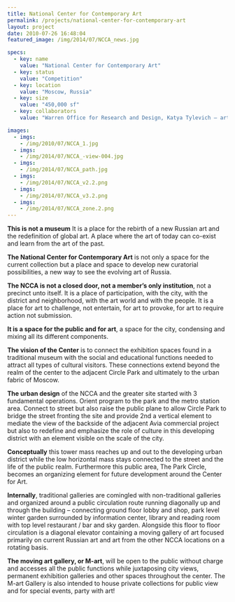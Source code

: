```yaml
---
title: National Center for Contemporary Art
permalink: /projects/national-center-for-contemporary-art
layout: project
date: 2010-07-26 16:48:04
featured_image: /img/2014/07/NCCA_news.jpg

specs:
  - key: name
    value: "National Center for Contemporary Art"
  - key: status
    value: "Competition"
  - key: location
    value: "Moscow, Russia"
  - key: size
    value: "450,000 sf"
  - key: collaborators
    value: "Warren Office for Research and Design, Katya Tylevich – art consulting, Luminesce – lighting, Lydia  Bryans – translation."

images:
  - imgs: 
    - /img/2010/07/NCCA_1.jpg
  - imgs: 
    - /img/2014/07/NCCA_-view-004.jpg
  - imgs: 
    - /img/2014/07/NCCA_path.jpg
  - imgs: 
    - /img/2014/07/NCCA_v2.2.png
  - imgs: 
    - /img/2014/07/NCCA_v3.2.png
  - imgs: 
    - /img/2014/07/NCCA_zone.2.png
---
```


<strong>This is not a museum</strong>
It is a place for the rebirth of a new Russian art and the redefinition of global art.
A place where the art of today can co-exist and learn from the art of the past.

<strong>The National Center for Contemporary Art</strong> is not only a space for the current collection but a place and space to develop new curatorial possibilities, a new way to see the evolving art of Russia.

<strong>The NCCA is not a closed door, not a member’s only institution</strong>, not a precinct unto itself. It is a place of participation, with the city, with the district and neighborhood, with the art world and with the people. It is a place for art to challenge, not entertain, for art to provoke, for art to require action not submission.

<strong>It is a space for the public and for art</strong>, a space for the city, condensing and mixing all its different components.

<strong>The vision of the Center</strong> is to connect the exhibition spaces found in a traditional museum with the social and educational functions needed to attract all types of cultural visitors. These connections extend beyond the realm of the center to the adjacent Circle Park and ultimately to the urban fabric of Moscow.

<strong>The urban design</strong> of the NCCA and the greater site started with 3 fundamental operations. Orient program to the park and the metro station area. Connect to street but also raise the public plane to allow Circle Park to bridge the street fronting the site and provide 2nd a vertical element to mediate the view of the backside of the adjacent Avia commercial project but also to redefine and emphasize the role of culture in this developing district with an element visible on the scale of the city.

<strong>Conceptually</strong> this tower mass reaches up and out to the developing urban district while the low horizontal mass stays connected to the street and the life of the public realm. Furthermore this public area, The Park Circle, becomes an organizing element for future development around the Center for Art.

<strong>Internally</strong>, traditional galleries are comingled with non-traditional galleries and organized around a public circulation route running diagonally up and through the building – connecting ground floor lobby and shop, park level winter garden surrounded by information center, library and reading room with top level restaurant / bar and sky garden. Alongside this floor to floor circulation is a diagonal elevator containing a moving gallery of art focused primarily on current Russian art and art from the other NCCA locations on a rotating basis.

<strong>The moving art gallery, or M-art</strong>, will be open to the public without charge and accesses all the public functions while juxtaposing city views, permanent exhibition galleries and other spaces throughout the center. The M-art Gallery is also intended to house private collections for public view and for special events, party with art!
